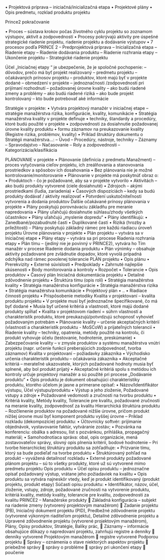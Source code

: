 • Projektová príprava – iniciačná/inicializačná etapa • Projektové plány • Opis predmetu, rozklad produktu projektu

Prince2 pokračovanie


• Proces – sústava krokov počas životného cyklu projektu so zoznamom výstupov, aktivít a zodpovedností • Procesy pokrývajú aktivity pre úspešné strategické riadenie projektu, riadenie projektu a dodávanie výstupov 
• 7 procesov podľa PRINCE 2 
– Predprojektová príprava 
– Inicializačná etapa 
– Riadenie etapy 
– Riadenie dodávania produktu
– Riadenie rozhrania etapy
– Ukončenie projektu 
– Strategické riadenie projektu 

Účel „Iniciačnej etapy “ je ubezpečenie, že je spoločné pochopenie:
– dôvodov, prečo má byť projekt realizovaný
– predmetu projektu 
– očakávaných prínosov projektu
– produktov, ktoré majú byť v projekte dodané 
– obmedzení v projekte 
– jednoznačnosti /zodpovednosti pri prijímaní rozhodnutí 
– požadovanej úrovne kvality 
– ako budú riadené zmeny a problémy 
– ako budú riadené riziká 
– ako bude projekt kontrolovaný 
– kto bude potrebovať aké informácie 


Stratégie v projekte:
• Vytvára projektový manažér v iniciačnej etape 
	– stratégie manažérstva rizika, konfigurácie, kvality, komunikácie 
• Stratégia manažérstva kvality v projekte definuje 
	• techniky, štandardy a procedúry, ktoré budú použité v projekte 
	• zodpovednosti za dosiahnutie požadovanej úrovne kvality produktu 
	• formu záznamov na preukazovanie kvality (Registre rizika, problémov, kvality) 
• Príklad štruktúry dokumentu o Stratégii manažérstva...: 
– Úvod 
– Procedúry, nástroje, techniky 
– Záznamy 
– Spravodajstvo 
– Načasovanie 
– Roly a zodpovednosti 
– Kategorizácia/klasifikácia 

PLÁNOVANIE v projekte 
• Plánovanie (definícia z predmetu Manažment) – proces vytyčovania cieľov projektu, ich zreálňovania a stanovovania prostriedkov a spôsobov ich dosahovania • Bez plánovania nie je možné kontrolovanie/monitorovanie • Plánovanie v projekte má poskytnúť obraz o: • Produktoch - čo je požadované, aby sa v projekte vytvorilo • Aktivitách – ako budú produkty vytvorené (ciele dosiahnuté) • Zdrojoch – akými prostriedkami (ľudia, zariadenia) • Časových dispozíciách – kedy sa budú produkty dodávať / aktivity realizovať • Potvrdení uskutočniteľnosti vytvorenia a dodania produktov Ďalšie očakávané prínosy plánovania v projekte • Plány poskytujú porovnávaciu základňu pre meranie napredovania • Plány uľahčujú dosiahnutie súhlasu/zhody všetkých účastníkov • Plány uľahčujú „myslenie dopredu“ • Plány identifikujú: • Zanedbané/pozabudnuté časti • Duplikované časti • Riziká (hrozby a príležitosti) – Plány poskytujú základný rámec pre každú riadiacu úroveň projektu Úrovne plánovania v projekte • Plán projektu – vytvára sa v Iniciačnej etape • Plány etapy – vytvára sa pri procese Riadenia rozhrania etapy • Plán tímu – (jediný nie je povinný v PRINCE2), vytvára ho Tím manažér v procese Riadenie dodania produktu • Plán výnimky – obsahuje aktivity požadované pre zvládnutie dopadov, ktoré vyvolá prípadná odchýlka nad rámec povolenej tolerancie PLÁN projektu • Opis plánu • Prerekvizity • Externé súvislosti • Predpoklady • Zahrnuté najlepšie skúsenosti • Body monitorovania a kontroly • Rozpočet • Tolerancie • Opis produktov • Časový plán Iniciačná dokumentácia projektu • Detailné zdôvodnenie projektu • Štruktúra tímu (opis rolí) • Stratégia manažérstva kvality • Stratégia manažérstva konfigurácie • Stratégia manažérstva rizika • Stratégia manažérstva komunikácie • Projektový plán • .. • Riadiace činnosti projektu • Prispôsobenie metodiky Kvalita v projektovaní – kvalita produktu projektu • V projekte musí byť jednoznačne špecifikované, čo má byť dodané • Musia byť určené kritériá a vlastnosti, ktoré majú dodané produkty spĺňať • Kvalita v projektovom riadení = súhrn vlastností a charakteristík produktu, ktoré preukazujú/potvrdzujú schopnosť vyhovieť požadovaným potrebám • Plánovanie kvality – určenie akceptačných kritérií (vlastností a charakteristík produktu - MoSCoW) a prijateľných tolerancií • Riadenie kvality – techniky, opatrenia, metódy použité na kontrolu, či produkt vyhovuje účelu (testovanie, hodnotenie, preskúmanie) • Zabezpečovanie kvality – v zmysle produktov a systému manažérstva vnútri projektu (napr. určenie funkcií preberajúcich zodpovednosť, tvorba záznamov) Kvalita v projektovaní – požiadavky zákazníka • Východisko určenia charakteristík produktu – očakávania zákazníka • Akceptačné kritériá – merateľné ukazovatele, ktorých požadované hodnoty musia byť splnené, aby bol produkt prijatý • Akceptačné kritériá spolu s metódou ich kontroly určuje projektový manažér a sú použité pri procese „Dodávanie produktu“ • Opis produktu je dokument obsahujúci charakteristiky produktu, ktorého účelom je jasne a primerane opísať: • Názov/Identifikátor výstupu, Účel výstupu/produktu • Výstup a jeho zloženie, Požadované vstupy a zdroje • Požadované vedomosti a zručnosti na tvorbu produktu • Kritériá kvality, Metódy kvality, Tolerancie pre kvalitu, požadované zručnosti na meranie kvality, zodpovednosť za kvalitu Hierarchická štruktúra produktu – Rozčlenenie produktov na požadované nižšie úrovne, pričom produkt nižšej úrovne musí byť komponent produktu vyššej úrovne – Príklad rozkladu (dekompozície) produktu: • Účtovnícky softvér: prijímanie objednávok, vystavovanie faktúr, vytváranie zostáv; • Pozvánka na konferenciu: obálka s adresou, list s pozvánkou, prihláška, propagačný materiál; • Samohodnotiaca správa: obal, opis organizácie, mená zostavovateľov správy, slovný opis plnenia kritérií, bodové hodnotenie – Pri tvorbe hierarchickej štruktúry produktu sa zohľadňuje: • Prizvanie tímu, ktorý sa bude podieľať na tvorbe produktu • Štruktúrovaný pohľad na produkt – vyvážená detailnosť rozkladu • Externé produkty požadované plánom projektu – sú to všetky produkty, ktoré už sú vytvorené mimo predmetu projektu Opis produktu • Účel opisu produktu – jednoznačne opísať požadovaný výstup, vrátane jeho požiadaviek na kvalitu • Opis produktu sa vytvára najneskôr vtedy, keď je produkt identifikovaný (produkt projektu, produkt etapy) Súčasti opisu produktu: • Identifikátor, názov, účel, zloženie, vstupy, zdroje, požadované zručnosti na vytvorenie produktu, kritériá kvality, metódy kvality, tolerancie pre kvalitu, zodpovednosti za kvalitu PRINCE2 – Manažérske produkty  Základná konfigurácia – subjekt na riadenie zmeny (vytvorený projektovým manažérom)  Zadanie projektu (PB), Iniciačný dokument projektu (PID), Predbežné zdôvodnenie projektu (vytvorené výkonným riaditeľom projektu), Detailné zdôvodnenie projektu a Upravené zdôvodnenie projektu (vytvorené projektovým manažérom), Plány, Opisy produktov, Stratégie, Balíky prác,  Záznamy – informácie obsahujúce dôkazy o napredovaní projektu, zahrňujú registre a denníky  denníky vytvorené Projektovým manažérom  registre vytvorené Podporou projektu  Správy – oznámenia o stave niektorých aspektov projektu  priebežné správy  správy o probléme  správy pri ukončení etapy  poučenie